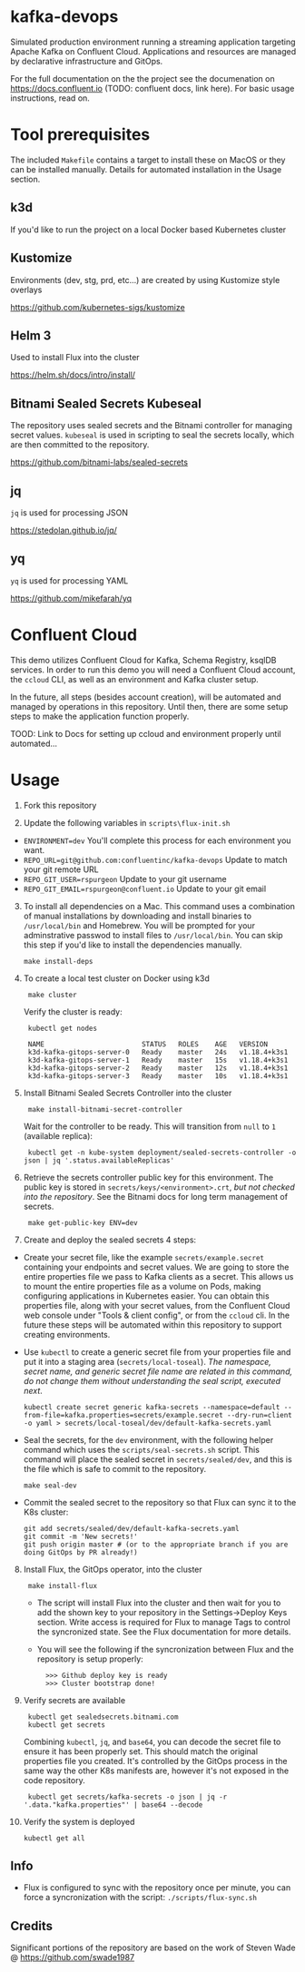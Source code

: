 # kafka-devops

Simulated production environment running a streaming application targeting Apache Kafka on Confluent Cloud.
Applications and resources are managed by declarative infrastructure and GitOps.

For the full documentation on the the project see the documenation on https://docs.confluent.io (TODO: confluent docs, link here). For basic usage instructions, read on.

# Tool prerequisites

The included `Makefile` contains a target to install these on MacOS or they can be installed manually. Details for automated installation in the Usage section.

## k3d
If you'd like to run the project on a local Docker based Kubernetes cluster

## Kustomize
Environments (dev, stg, prd, etc...) are created by using Kustomize style overlays

https://github.com/kubernetes-sigs/kustomize

## Helm 3
Used to install Flux into the cluster

https://helm.sh/docs/intro/install/

## Bitnami Sealed Secrets Kubeseal
The repository uses sealed secrets and the Bitnami controller for managing secret values. `kubeseal` is used in scripting to seal the secrets locally, which are then committed to the repository.

https://github.com/bitnami-labs/sealed-secrets

## jq
`jq` is used for processing JSON

https://stedolan.github.io/jq/

## yq
`yq` is used for processing YAML

https://github.com/mikefarah/yq

# Confluent Cloud

This demo utilizes Confluent Cloud for Kafka, Schema Registry, ksqlDB services. In order to run this demo you will need a Confluent Cloud account, the `ccloud` CLI, as well as an environment and Kafka cluster setup. 

In the future, all steps (besides account creation), will be automated and managed by operations in this repository. Until then, there are some setup steps to make the application function properly.

TOOD: Link to Docs for setting up ccloud and environment properly until automated...

# Usage 

1.  Fork this repository

2.  Update the following variables in `scripts\flux-init.sh`

  * `ENVIRONMENT=dev` You'll complete this process for each environment you want.
  * `REPO_URL=git@github.com:confluentinc/kafka-devops` Update to match your git remote URL
  * `REPO_GIT_USER=rspurgeon` Update to your git username
  * `REPO_GIT_EMAIL=rspurgeon@confluent.io` Update to your git email

3.  To install all dependencies on a Mac. This command uses a combination of manual installations by downloading and install binaries to `/usr/local/bin` and Homebrew. You will be prompted for your adminstrative passwod to install files to `/usr/local/bin`.  You can skip this step if you'd like to install the dependencies manually.

		make install-deps 

4. To create a local test cluster on Docker using k3d

		make cluster

	Verify the cluster is ready:

		kubectl get nodes

		NAME                        STATUS   ROLES    AGE   VERSION
		k3d-kafka-gitops-server-0   Ready    master   24s   v1.18.4+k3s1
		k3d-kafka-gitops-server-1   Ready    master   15s   v1.18.4+k3s1
		k3d-kafka-gitops-server-2   Ready    master   12s   v1.18.4+k3s1
		k3d-kafka-gitops-server-3   Ready    master   10s   v1.18.4+k3s1 

5. Install Bitnami Sealed Secrets Controller into the cluster

		make install-bitnami-secret-controller

	Wait for the controller to be ready. This will transition from `null` to `1` (available replica):

		kubectl get -n kube-system deployment/sealed-secrets-controller -o json | jq '.status.availableReplicas'

6. Retrieve the secrets controller public key for this environment. The public key is stored in `secrets/keys/<environment>.crt`, _but not checked into the repository_.  See the Bitnami docs for long term management of secrets.

		make get-public-key ENV=dev

7. Create and deploy the sealed secrets 4 steps:

  * Create your secret file, like the example `secrets/example.secret` containing your endpoints and secret values. We are going to store the entire properties file we pass to Kafka clients as a secret. This allows us to mount the entire properties file as a volume on Pods, making configuring applications in Kubernetes easier. You can obtain this properties file, along with your secret values, from the Confluent Cloud web console under "Tools & client config", or from the `ccloud` cli.  In the future these steps will be automated within this repository to support creating environments.
  
  * Use `kubectl` to create a generic secret file from your properties file and put it into a staging area (`secrets/local-toseal`). _The namespace, secret name, and generic secret file name are related in this command, do not change them without understanding the seal script, executed next_.

		kubectl create secret generic kafka-secrets --namespace=default --from-file=kafka.properties=secrets/example.secret --dry-run=client -o yaml > secrets/local-toseal/dev/default-kafka-secrets.yaml

  * Seal the secrets, for the `dev` environment, with the following helper command which uses the `scripts/seal-secrets.sh` script. This command will place the sealed secret in `secrets/sealed/dev`, and this is the file which is safe to commit to the repository.

		make seal-dev

  * Commit the sealed secret to the repository so that Flux can sync it to the K8s cluster:

		git add secrets/sealed/dev/default-kafka-secrets.yaml
		git commit -m 'New secrets!'
		git push origin master # (or to the appropriate branch if you are doing GitOps by PR already!)

8. Install Flux, the GitOps operator, into the cluster

		make install-flux

	* The script will install Flux into the cluster and then wait for you to add the shown key to your repository in the Settings->Deploy Keys section. Write access is required for Flux to manage Tags to control the syncronized state.  See the Flux documentation for more details.

	* You will see the following if the syncronization between Flux and the repository is setup properly:

			>>> Github deploy key is ready
			>>> Cluster bootstrap done!

9. Verify secrets are available

		kubectl get sealedsecrets.bitnami.com
		kubectl get secrets

	Combining `kubectl`, `jq`, and `base64`, you can decode the secret file to ensure it has been properly set. This should match the original properties file you created. It's controlled by the GitOps process in the same way the other K8s manifests are, however it's not exposed in the code repository.

		kubectl get secrets/kafka-secrets -o json | jq -r '.data."kafka.properties"' | base64 --decode

10. Verify the system is deployed

		kubectl get all

## Info

* Flux is configured to sync with the repository once per minute, you can force a syncronization with the script: `./scripts/flux-sync.sh`

## Credits
Significant portions of the repository are based on the work of Steven Wade @ https://github.com/swade1987

